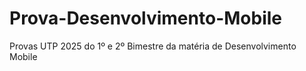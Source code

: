 # Prova-Desenvolvimento-Mobile
Provas UTP 2025 do 1º e 2º Bimestre da matéria de Desenvolvimento Mobile
